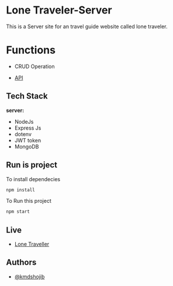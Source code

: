 
# Lone Traveler-Server

This is a Server site for an travel guide website called lone traveler.

# Functions

- CRUD Operation

- [API](https://travelia-server-kmdshojib.vercel.app)




## Tech Stack


**server:**
- NodeJs
- Express Js 
- dotenv
- JWT token
 - MongoDB

## Run is project

To install dependecies

```bash
npm install
```

To Run this project 

```bash
npm start
```
## Live

- [Lone Traveller](https://lone-traveller-d177c.web.app)


## Authors

- [@kmdshojib](https://github.com/kmdshojib)

